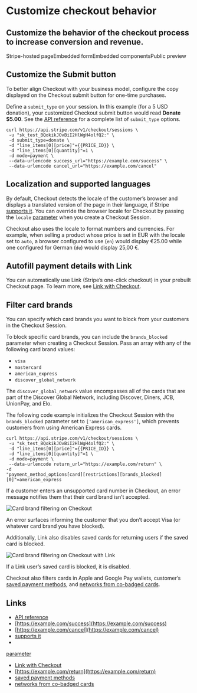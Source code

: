# Customize checkout behavior

## Customize the behavior of the checkout process to increase conversion and revenue.

Stripe-hosted pageEmbedded formEmbedded componentsPublic preview
## Customize the Submit button

To better align Checkout with your business model, configure the copy displayed
on the Checkout submit button for one-time purchases.

Define a `submit_type` on your session. In this example (for a 5 USD donation),
your customized Checkout submit button would read **Donate $5.00**. See the [API
reference](https://docs.stripe.com/api/checkout/sessions/create#create_checkout_session-submit_type)
for a complete list of `submit_type` options.

```
curl https://api.stripe.com/v1/checkout/sessions \
 -u "sk_test_BQokikJOvBiI2HlWgH4olfQ2:" \
 -d submit_type=donate \
 -d "line_items[0][price]"={{PRICE_ID}} \
 -d "line_items[0][quantity]"=1 \
 -d mode=payment \
 --data-urlencode success_url="https://example.com/success" \
 --data-urlencode cancel_url="https://example.com/cancel"
```

## Localization and supported languages

By default, Checkout detects the locale of the customer’s browser and displays a
translated version of the page in their language, if Stripe [supports
it](https://support.stripe.com/questions/supported-languages-for-stripe-checkout).
You can override the browser locale for Checkout by passing the `locale`
[parameter](https://docs.stripe.com/api/checkout/sessions/create#create_checkout_session-locale)
when you create a Checkout Session.

Checkout also uses the locale to format numbers and currencies. For example,
when selling a product whose price is set in EUR with the locale set to `auto`,
a browser configured to use (`en`) would display €25.00 while one
configured for German (`de`) would display 25,00 €.

## Autofill payment details with Link

You can automatically use Link (Stripe’s one-click checkout) in your prebuilt
Checkout page. To learn more, see [Link with
Checkout](https://docs.stripe.com/payments/link/checkout-link).

## Filter card brands

You can specify which card brands you want to block from your customers in the
Checkout Session.

To block specific card brands, you can include the `brands_blocked` parameter
when creating a Checkout Session. Pass an array with any of the following card
brand values:

- `visa`
- `mastercard`
- `american_express`
- `discover_global_network`

The `discover_global_network` value encompasses all of the cards that are part
of the Discover Global Network, including Discover, Diners, JCB, UnionPay, and
Elo.

The following code example initializes the Checkout Session with the
`brands_blocked` parameter set to `['american_express']`, which prevents
customers from using American Express cards.

```
curl https://api.stripe.com/v1/checkout/sessions \
 -u "sk_test_BQokikJOvBiI2HlWgH4olfQ2:" \
 -d "line_items[0][price]"={{PRICE_ID}} \
 -d "line_items[0][quantity]"=1 \
 -d mode=payment \
 --data-urlencode return_url="https://example.com/return" \
-d
"payment_method_options[card][restrictions][brands_blocked][0]"=american_express
```

If a customer enters an unsupported card number in Checkout, an error message
notifies them that their card brand isn’t accepted.

![Card brand filtering on
Checkout](https://b.stripecdn.com/docs-statics-srv/assets/card-brand-filtering-on-form.e3a1bab1800020eefd977e093863d208.png)

An error surfaces informing the customer that you don’t accept Visa (or whatever
card brand you have blocked).

Additionally, Link also disables saved cards for returning users if the saved
card is blocked.

![Card brand filtering on Checkout with
Link](https://b.stripecdn.com/docs-statics-srv/assets/card-brand-filtering-link.eb5ed48829c0b18a59dadf2a77cd6a66.png)

If a Link user’s saved card is blocked, it is disabled.

Checkout also filters cards in Apple and Google Pay wallets, customer’s [saved
payment methods](https://docs.stripe.com/payments/checkout/save-during-payment),
and [networks from co-badged
cards](https://docs.stripe.com/co-badged-cards-compliance).

## Links

- [API
reference](https://docs.stripe.com/api/checkout/sessions/create#create_checkout_session-submit_type)
- [https://example.com/success](https://example.com/success)
- [https://example.com/cancel](https://example.com/cancel)
- [supports
it](https://support.stripe.com/questions/supported-languages-for-stripe-checkout)
-
[parameter](https://docs.stripe.com/api/checkout/sessions/create#create_checkout_session-locale)
- [Link with Checkout](https://docs.stripe.com/payments/link/checkout-link)
- [https://example.com/return](https://example.com/return)
- [saved payment
methods](https://docs.stripe.com/payments/checkout/save-during-payment)
- [networks from co-badged
cards](https://docs.stripe.com/co-badged-cards-compliance)